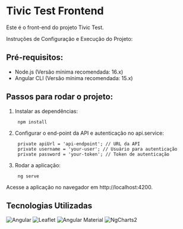 # Tivic Test Frontend

Este é o front-end do projeto Tivic Test.

Instruções de Configuração e Execução do Projeto:

## Pré-requisitos:

  - Node.js (Versão mínima recomendada: 16.x)
  - Angular CLI (Versão mínima recomendada: 15.x)

## Passos para rodar o projeto:

1. Instalar as dependências:

        npm install

2. Configurar o end-point da API e autenticação no api.service:

        private apiUrl = 'api-endpoint'; // URL da API
        private username = 'your-user'; // Usuário para autenticação
        private password = 'your-token'; // Token de autenticação

3. Rodar a aplicação:

        ng serve

  Acesse a aplicação no navegador em http://localhost:4200.

## Tecnologias Utilizadas

![Angular](https://img.shields.io/badge/Angular-18.0.0-DD0031?style=for-the-badge&logo=angular&logoColor=white) ![Leaflet](https://img.shields.io/badge/Leaflet-1.9.4-199900?style=for-the-badge&logo=leaflet&logoColor=white) ![Angular Material](https://img.shields.io/badge/Angular%20Material-15.0.0-757575?style=for-the-badge&logo=angular-material&logoColor=white) ![NgCharts2](https://img.shields.io/badge/NgCharts2-1.0.0-ff5733?style=for-the-badge&logo=chart.js&logoColor=white)
